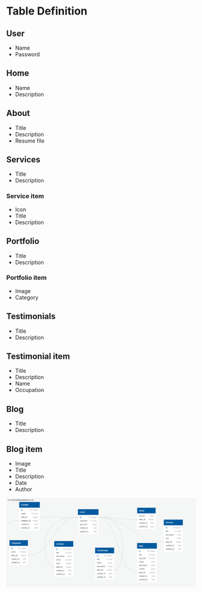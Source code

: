 # Table Definition

## User 
- Name
- Password
  
## Home
- Name
- Description

## About
- Title
- Description
- Resume file

## Services 
- Title 
- Description
 ### Service item
  - Icon
  - Title
  - Description

## Portfolio
- Title
- Description
 ### Portfolio item
 - Image
 - Category
  
## Testimonials
- Title
- Description
 ## Testimonial item
  - Title
  - Description
  - Name
  - Occupation
  
## Blog
- Title
- Description
 ## Blog item
  - Image
  - Title
  - Description
  - Date
  - Author

![alt text](ER.png "Diagrama Entidad Relacion")